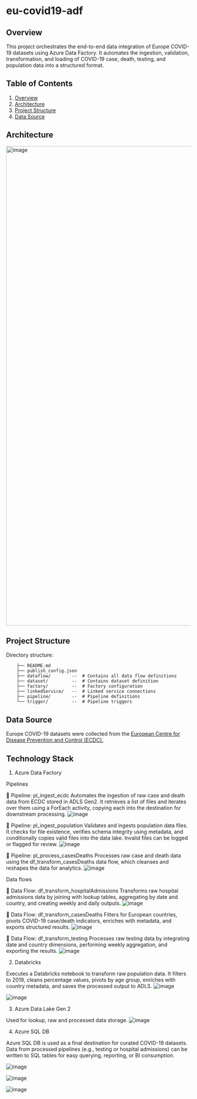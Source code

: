 # eu-covid19-adf

## Overview
This project orchestrates the end-to-end data integration of Europe COVID-19 datasets using Azure Data Factory. It automates the ingestion, validation, transformation, and loading of COVID-19 case, death, testing, and population data into a structured format.

## Table of Contents
1. [Overview](#Overview)
2. [Architecture](#Architecture)
3. [Project Structure](#ProjectStructure)
4. [Data Source](#DataSource)

## Architecture
<img width="1308" alt="image" src="https://github.com/user-attachments/assets/86c509fb-63dd-42e6-8d1d-e08ba2524e30" />

## Project Structure
Directory structure:
```└── itsannhienjoy-eu-covid19-adf/ 
    ├── README.md
    ├── publish_config.json
    ├── dataflow/        --  # Contains all data flow definitions
    ├── dataset/         --  # Contains dataset definition
    ├── factory/         --  # Factory configuration
    ├── linkedService/   --  # Linked service connections
    ├── pipeline/        --  # Pipeline definitions
    └── trigger/         --  # Pipeline triggers
```

## Data Source
Europe COVID-19 datasets were collected from the [European Centre for Disease Prevention and Control (ECDC).](https://www.ecdc.europa.eu/en)

## Technology Stack
1. Azure Data Factory

Pipelines

📄 Pipeline: pl_ingest_ecdc
Automates the ingestion of raw case and death data from ECDC stored in ADLS Gen2. It retrieves a list of files and iterates over them using a ForEach activity, copying each into the destination for downstream processing.
![image](https://github.com/user-attachments/assets/4749c8fd-7db4-4eb4-8f4d-e03b86380a4d)

📄 Pipeline: pl_ingest_population
Validates and ingests population data files. It checks for file existence, verifies schema integrity using metadata, and conditionally copies valid files into the data lake. Invalid files can be logged or flagged for review.
![image](https://github.com/user-attachments/assets/a129cb59-6a92-4a30-b955-8f8f363b2a40)

📄 Pipeline: pl_process_casesDeaths
Processes raw case and death data using the df_transform_casesDeaths data flow, which cleanses and reshapes the data for analytics.
![image](https://github.com/user-attachments/assets/0a1e7e75-603f-4528-8af1-356f623e1460)

Data flows

🔄 Data Flow: df_transform_hospitalAdmissions
Transforms raw hospital admissions data by joining with lookup tables, aggregating by date and country, and creating weekly and daily outputs.
![image](https://github.com/user-attachments/assets/37b5b87f-97a5-471c-8ceb-dc372138f7c6)


🔄 Data Flow: df_transform_casesDeaths
Filters for European countries, pivots COVID-19 case/death indicators, enriches with metadata, and exports structured results.
![image](https://github.com/user-attachments/assets/aaebb0f1-6811-46c9-9ee3-1fb69885e330)


🔄 Data Flow: df_transform_testing
Processes raw testing data by integrating date and country dimensions, performing weekly aggregation, and exporting the results.
![image](https://github.com/user-attachments/assets/2b74ac0a-586a-4a5d-9d13-7182390f2916)


2. Databricks

Executes a Databricks notebook to transform raw population data. It filters to 2019, cleans percentage values, pivots by age group, enriches with country metadata, and saves the processed output to ADLS.
![image](https://github.com/user-attachments/assets/85b73a5e-f506-47d9-8658-7c85894b8c60)

![image](https://github.com/user-attachments/assets/38cc78c8-308d-40bf-ab22-05a02ab78967)

3. Azure Data Lake Gen 2

Used for lookup, raw and processed data storage.
![image](https://github.com/user-attachments/assets/73735056-4068-42ac-84d5-e12af47ee09a)

4. Azure SQL DB

Azure SQL DB is used as a final destination for curated COVID-19 datasets. Data from processed pipelines (e.g., testing or hospital admissions) can be written to SQL tables for easy querying, reporting, or BI consumption.

![image](https://github.com/user-attachments/assets/f6c213fc-4714-453f-8580-55d98f22b417)

![image](https://github.com/user-attachments/assets/5401d8e4-4503-442a-9203-a0f108ab9d0a)

![image](https://github.com/user-attachments/assets/e6526950-9f90-41f6-927a-133971af7ced)


